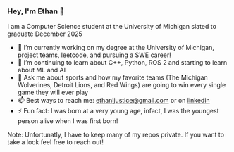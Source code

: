 ### Hey, I'm Ethan 👋

I am a Computer Science student at the University of Michigan slated to graduate December 2025

- 🔭 I’m currently working on my degree at the University of Michigan, project teams, leetcode, and pursuing a SWE career!
- 🌱 I’m continuing to learn about C++, Python, ROS 2 and starting to learn about ML and AI 
- 💬 Ask me about sports and how my favorite teams (The Michigan Wolverines, Detroit Lions, and Red Wings) are going to win every single game they will ever play 
- 📫 Best ways to reach me: ethanljustice@gmail.com or on [linkedin](linkedin.com/ln/ethan-justice)
- ⚡ Fun fact: I was born at a very young age, infact, I was the youngest  person alive when I was first born!

Note: Unfortunatly, I have to keep many of my repos private. If you want to take a look feel free to reach out!
